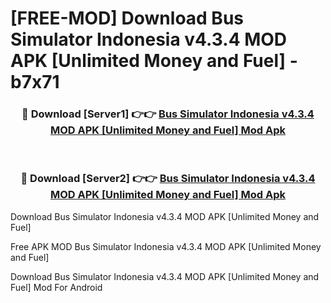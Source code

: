 # [FREE-MOD] Download Bus Simulator Indonesia v4.3.4 MOD APK [Unlimited Money and Fuel] - b7x71


<div align="center">
<h3>🔴 Download [Server1] 👉👉 <a href="https://apk-comot.site?title=Bus_Simulator_Indonesia_v4.3.4_MOD_APK_[Unlimited_Money_and_Fuel]">Bus Simulator Indonesia v4.3.4 MOD APK [Unlimited Money and Fuel] Mod Apk</a></h3><br>

<h3>🔴 Download [Server2] 👉👉 <a href="https://apk-comot.site?title=Bus_Simulator_Indonesia_v4.3.4_MOD_APK_[Unlimited_Money_and_Fuel]">Bus Simulator Indonesia v4.3.4 MOD APK [Unlimited Money and Fuel] Mod Apk</a></h3>
</div>



Download Bus Simulator Indonesia v4.3.4 MOD APK [Unlimited Money and Fuel] 

Free APK MOD Bus Simulator Indonesia v4.3.4 MOD APK [Unlimited Money and Fuel] 

Download Bus Simulator Indonesia v4.3.4 MOD APK [Unlimited Money and Fuel] Mod For Android
